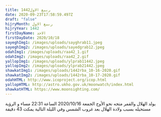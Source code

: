 ```yaml
---
title: ربيع الاول1442
date: 2020-09-23T17:58:59.497Z
draft: "false"
hijryMonth: ربيع الاول
hijryYear: 1442
firstDayName: الاحد
firstDayDate: 2020/10/18
sayeghImg1: /images/uploads/sayghrab11.jpeg
sayeghImg2: /images/uploads/sayedgrab12.jpeg
odahImg1: /images/uploads/raa42_1.gif
odahImg2: /images/uploads/raa42_2.gif
yallopImg1: /images/uploads/ylprab11442.jpeg
yallopImg2: /images/uploads/ylprab21442.jpeg
shawkatImg1: /images/uploads/1442rba_10-16-2020.gif
shawkatImg2: /images/uploads/1442rba_10-17-2020.gif
odahHTML: http://www.icoproject.org/icop.html
yallopHTML: http://astro.ukho.gov.uk/moonwatch/index.html
shawkatHTML: https://www.moonsighting.com/
---
```

يولد الهلال والقمر متجه نحو الأوج الجمعة 2020/10/16 الساعة 22:31 مساء و الرؤية مستحيله بسبب ولادة الهلال بعد غروب الشمس وفي الليلة التالية يمكث 43 دقيقة